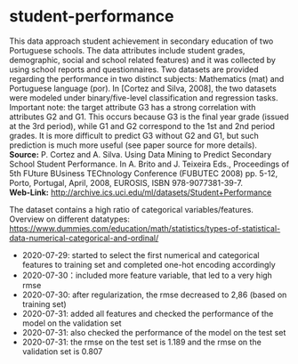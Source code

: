 # student-performance
This data approach student achievement in secondary education of two Portuguese schools. The data attributes include student grades, demographic, social and school related features) and it was collected by using school reports and questionnaires. Two datasets are provided regarding the performance in two distinct subjects: Mathematics (mat) and Portuguese language (por). In [Cortez and Silva, 2008], the two datasets were modeled under binary/five-level classification and regression tasks. Important note: the target attribute G3 has a strong correlation with attributes G2 and G1. This occurs because G3 is the final year grade (issued at the 3rd period), while G1 and G2 correspond to the 1st and 2nd period grades. It is more difficult to predict G3 without G2 and G1, but such prediction is much more useful (see paper source for more details). 
<br>
<b>Source:</b> P. Cortez and A. Silva. Using Data Mining to Predict Secondary School Student Performance. In A. Brito and J. Teixeira Eds., Proceedings of 5th FUture BUsiness TEChnology Conference (FUBUTEC 2008) pp. 5-12, Porto, Portugal, April, 2008, EUROSIS, ISBN 978-9077381-39-7.<br>
<b>Web-Link:</b> http://archive.ics.uci.edu/ml/datasets/Student+Performance

The dataset contains a high ratio of categorical variables/features. Overview on different datatypes:<br>
https://www.dummies.com/education/math/statistics/types-of-statistical-data-numerical-categorical-and-ordinal/

* 2020-07-29: started to select the first numerical and categorical features to training set and completed one-hot encoding accordingly
* 2020-07-30：included more feature variable, that led to a very high rmse
* 2020-07-30: after regularization, the rmse decreased to 2,86 (based on training set)
* 2020-07-31: added all features and checked the performance of the model on the validation set
* 2020-07-31: also checked the performance of the model on the test set
* 2020-07-31: the rmse on the test set is 1.189 and the rmse on the validation set is 0.807 
